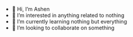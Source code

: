 - 👋 Hi, I’m Ashen
- 👀 I’m interested in anything related to nothing
- 🌱 I’m currently learning nothing but everything
- 💞️ I’m looking to collaborate on something

